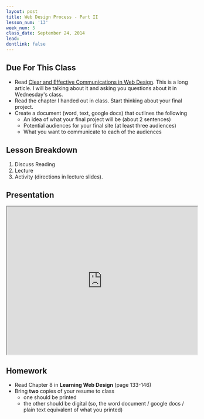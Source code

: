 ```yaml
---
layout: post
title: Web Design Process - Part II
lesson_num: '13'
week_num: 5
class_date: September 24, 2014
lead: 
dontlink: false
---
```


## Due For This Class

- Read [Clear and Effective Communications in Web Design](http://www.smashingmagazine.com/2009/02/03/clear-and-effective-communication-in-web-design/).  This is a long article.  I will be talking about it and asking you questions about it in Wednesday's class.
- Read the chapter I handed out in class.  Start thinking about your final project.
- Create a document (word, text, google docs) that outlines the following
  - An idea of what your final project will be (about 2 sentences)
  - Potential audiences for your final site (at least three audiences)
  - What you want to communicate to each of the audiences

## Lesson Breakdown

1. Discuss Reading
2. Lecture
3. Activity (directions in lecture slides).

## Presentation

<iframe src="https://docs.google.com/presentation/embed?id=1AqMYMC4WYouJh71DZBUIZZ72SASHD588kNjOcCobgKU&amp;start=false&amp;loop=false&amp; frameborder="0" width="520" height="405"></iframe>
  
## Homework

- Read Chapter 8 in **Learning Web Design** (page 133-146)
- Bring **two** copies of your resume to class
  - one should be printed
  - the other should be digital (so, the word document / google docs / plain text equivalent of what you printed)